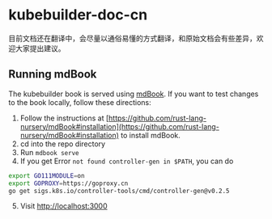 # kubebuilder-doc-cn

目前文档还在翻译中，会尽量以通俗易懂的方式翻译，和原始文档会有些差异，欢迎大家提出建议。

## Running mdBook

The kubebuilder book is served using [mdBook](https://github.com/rust-lang-nursery/mdBook). If you want to test changes to the book locally, follow these directions:

1. Follow the instructions at [https://github.com/rust-lang-nursery/mdBook#installation](https://github.com/rust-lang-nursery/mdBook#installation) to
  install mdBook.
2. cd into the repo directory
3. Run `mdbook serve`
4. If you  get Error `not found controller-gen in $PATH`, you can do 

  ```bash
export GO111MODULE=on
export GOPROXY=https://goproxy.cn
go get sigs.k8s.io/controller-tools/cmd/controller-gen@v0.2.5
  ```
5. Visit [http://localhost:3000](http://localhost:3000)